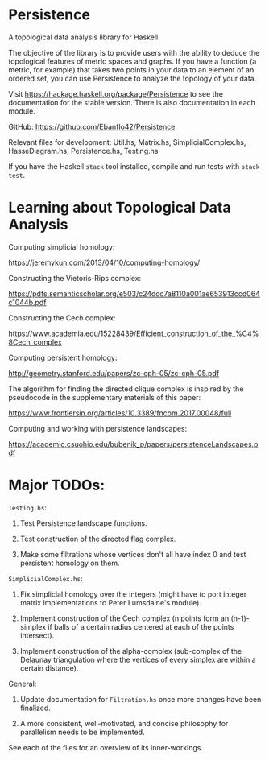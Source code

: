 # Persistence
A topological data analysis library for Haskell.

The objective of the library is to provide users with the ability to deduce the topological features of metric spaces and graphs. If you have a function (a metric, for example) that takes two points in your data to an element of an ordered set, you can use Persistence to analyze the topology of your data.

Visit https://hackage.haskell.org/package/Persistence to see the documentation for the stable version. There is also documentation in each module.

GitHub: https://github.com/Ebanflo42/Persistence

Relevant files for development: Util.hs, Matrix.hs, SimplicialComplex.hs, HasseDiagram.hs, Persistence.hs, Testing.hs

If you have the Haskell `stack` tool installed, compile and run tests with `stack test`.

# Learning about Topological Data Analysis

Computing simplicial homology:

https://jeremykun.com/2013/04/10/computing-homology/

Constructing the Vietoris-Rips complex:

https://pdfs.semanticscholar.org/e503/c24dcc7a8110a001ae653913ccd064c1044b.pdf

Constructing the Cech complex:

https://www.academia.edu/15228439/Efficient_construction_of_the_%C4%8Cech_complex

Computing persistent homology:

http://geometry.stanford.edu/papers/zc-cph-05/zc-cph-05.pdf

The algorithm for finding the directed clique complex is inspired by the pseudocode in the supplementary materials of this paper:

https://www.frontiersin.org/articles/10.3389/fncom.2017.00048/full

Computing and working with persistence landscapes:

https://academic.csuohio.edu/bubenik_p/papers/persistenceLandscapes.pdf

# Major TODOs:

`Testing.hs`:

1) Test Persistence landscape functions.

2) Test construction of the directed flag complex.

3) Make some filtrations whose vertices don't all have index 0 and test persistent homology on them.

`SimplicialComplex.hs`:

1) Fix simplicial homology over the integers (might have to port integer matrix implementations to Peter Lumsdaine's module).

2) Implement construction of the Cech complex (n points form an (n-1)-simplex if balls of a certain radius centered at each of the points intersect).

3) Implement construction of the alpha-complex (sub-complex of the Delaunay triangulation where the vertices of every simplex are within a certain distance).

General:

1) Update documentation for `Filtration.hs` once more changes have been finalized.

2) A more consistent, well-motivated, and concise philosophy for parallelism needs to be implemented.

See each of the files for an overview of its inner-workings.
